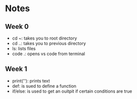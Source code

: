 # Notes

## Week 0
- cd ~: takes you to root directory
- cd ..: takes you to previous directory
- ls: lists files
- code .: opens vs code from terminal

## Week 1
- print(''): prints text
- def: is sued to define a function
- if/else: is used to get an ouitpit if certain conditions are true